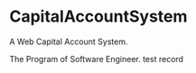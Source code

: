# CapitalAccountSystem
A Web Capital Account System. 

The Program of Software Engineer. 
test record

